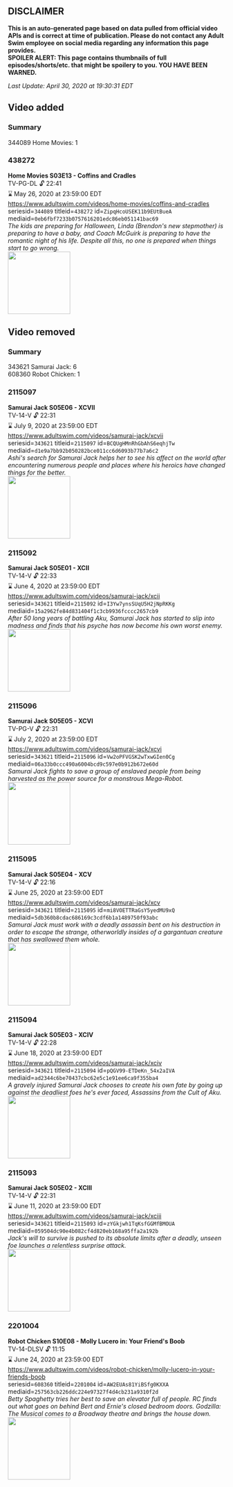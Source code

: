 ## DISCLAIMER
**This is an auto-generated page based on data pulled from official video APIs and is correct at time of publication. Please do not contact any Adult Swim employee on social media regarding any information this page provides.**  
**SPOILER ALERT: This page contains thumbnails of full episodes/shorts/etc. that might be spoilery to you. YOU HAVE BEEN WARNED.**  

_Last Update: April 30, 2020 at 19:30:31 EDT_
## Video added
### Summary
344089 Home Movies: 1  
### 438272
**Home Movies S03E13 - Coffins and Cradles**  
TV-PG-DL 🔓 22:41  
⌛ May 26, 2020 at 23:59:00 EDT  
https://www.adultswim.com/videos/home-movies/coffins-and-cradles  
seriesid=`344089` titleid=`438272` id=`ZipqHcoUSEK11b9EUtBueA` mediaid=`0eb6fbf7233b0757616201edc86eb051141bac69`  
_The kids are preparing for Halloween, Linda (Brendon's new stepmother) is preparing to have a baby, and Coach McGuirk is preparing to have the romantic night of his life. Despite all this, no one is prepared when things start to go wrong._  
<a href="https://media.cdn.adultswim.com/uploads/20200305/thumbnails/2_20351626257-hmovies_039.jpg"><img src="https://media.cdn.adultswim.com/uploads/20200305/thumbnails/2_20351626257-hmovies_039.jpg" height="144px" /></a>
## Video removed
### Summary
343621 Samurai Jack: 6  
608360 Robot Chicken: 1  
### 2115097
**Samurai Jack S05E06 - XCVII**  
TV-14-V 🔓 22:31  
⌛ July 9, 2020 at 23:59:00 EDT  
https://www.adultswim.com/videos/samurai-jack/xcvii  
seriesid=`343621` titleid=`2115097` id=`BCQUgHMnRhGbAhS6eqhjTw` mediaid=`d1e9a7bb92b050282bce011cc6d6093b77b7a6c2`  
_Ashi's search for Samurai Jack helps her to see his affect on the world after encountering numerous people and places where his heroics have changed things for the better._  
<a href="https://media.cdn.adultswim.com/uploads/20200407/thumbnails/2_20471430376-samjack_097_dup-20170411.jpg"><img src="https://media.cdn.adultswim.com/uploads/20200407/thumbnails/2_20471430376-samjack_097_dup-20170411.jpg" height="144px" /></a>
### 2115092
**Samurai Jack S05E01 - XCII**  
TV-14-V 🔓 22:33  
⌛ June 4, 2020 at 23:59:00 EDT  
https://www.adultswim.com/videos/samurai-jack/xcii  
seriesid=`343621` titleid=`2115092` id=`I3Yw7ynsSUqU5H2jNpRKKg` mediaid=`15a2962fe84d831404f1c3cb9936fcccc2657cb9`  
_After 50 long years of battling Aku, Samurai Jack has started to slip into madness and finds that his psyche has now become his own worst enemy._  
<a href="https://media.cdn.adultswim.com/uploads/20200407/thumbnails/2_20471428520-samjack_092_dup-20170123.jpg"><img src="https://media.cdn.adultswim.com/uploads/20200407/thumbnails/2_20471428520-samjack_092_dup-20170123.jpg" height="144px" /></a>
### 2115096
**Samurai Jack S05E05 - XCVI**  
TV-PG-V 🔓 22:31  
⌛ July 2, 2020 at 23:59:00 EDT  
https://www.adultswim.com/videos/samurai-jack/xcvi  
seriesid=`343621` titleid=`2115096` id=`Vw2oPFVGSK2wTxwGIen0Cg` mediaid=`06a33b0ccc490a6004bcd9c597e0b912b672e60d`  
_Samurai Jack fights to save a group of enslaved people from being harvested as the power source for a monstrous Mega-Robot._  
<a href="https://media.cdn.adultswim.com/uploads/20200407/thumbnails/2_20471430196-samjack_096_dup-20170411.jpg"><img src="https://media.cdn.adultswim.com/uploads/20200407/thumbnails/2_20471430196-samjack_096_dup-20170411.jpg" height="144px" /></a>
### 2115095
**Samurai Jack S05E04 - XCV**  
TV-14-V 🔓 22:16  
⌛ June 25, 2020 at 23:59:00 EDT  
https://www.adultswim.com/videos/samurai-jack/xcv  
seriesid=`343621` titleid=`2115095` id=`mi8VOETTRaGsY5yedMU9xQ` mediaid=`5db360b8cdac686169c3cdf6b1a1489750f93abc`  
_Samurai Jack must work with a deadly assassin bent on his destruction in order to escape the strange, otherworldly insides of a gargantuan creature that has swallowed them whole._  
<a href="https://media.cdn.adultswim.com/uploads/20200407/thumbnails/2_20471429582-samjack_095_dup-20170329.jpg"><img src="https://media.cdn.adultswim.com/uploads/20200407/thumbnails/2_20471429582-samjack_095_dup-20170329.jpg" height="144px" /></a>
### 2115094
**Samurai Jack S05E03 - XCIV**  
TV-14-V 🔓 22:28  
⌛ June 18, 2020 at 23:59:00 EDT  
https://www.adultswim.com/videos/samurai-jack/xciv  
seriesid=`343621` titleid=`2115094` id=`pQGV99-ETDeKn_54x2aIVA` mediaid=`ad2344c6be70437cbc62e5c1e91ee6ca9f355ba4`  
_A gravely injured Samurai Jack chooses to create his own fate by going up against the deadliest foes he's ever faced, Assassins from the Cult of Aku._  
<a href="https://media.cdn.adultswim.com/uploads/20200407/thumbnails/2_20471429366-samjack_094_dup-20170322.jpg"><img src="https://media.cdn.adultswim.com/uploads/20200407/thumbnails/2_20471429366-samjack_094_dup-20170322.jpg" height="144px" /></a>
### 2115093
**Samurai Jack S05E02 - XCIII**  
TV-14-V 🔓 22:31  
⌛ June 11, 2020 at 23:59:00 EDT  
https://www.adultswim.com/videos/samurai-jack/xciii  
seriesid=`343621` titleid=`2115093` id=`zYGkjwh1TqKsfGGMfBMOUA` mediaid=`059504dc90e4b082cf4d820eb168a95ffa2a192b`  
_Jack's will to survive is pushed to its absolute limits after a deadly, unseen foe launches a relentless surprise attack._  
<a href="https://media.cdn.adultswim.com/uploads/20200407/thumbnails/2_20471429140-samjack_093_dup-20170125.jpg"><img src="https://media.cdn.adultswim.com/uploads/20200407/thumbnails/2_20471429140-samjack_093_dup-20170125.jpg" height="144px" /></a>
### 2201004
**Robot Chicken S10E08 - Molly Lucero in: Your Friend's Boob**  
TV-14-DLSV 🔓 11:15  
⌛ June 24, 2020 at 23:59:00 EDT  
https://www.adultswim.com/videos/robot-chicken/molly-lucero-in-your-friends-boob  
seriesid=`608360` titleid=`2201004` id=`AW2EUAs81YiBSfg0KXXA` mediaid=`257563cb226ddc224e97327f4d4cb231a9310f2d`  
_Betty Spaghetty tries her best to save an elevator full of people. RC finds out what goes on behind Bert and Ernie's closed bedroom doors. Godzilla: The Musical comes to a Broadway theatre and brings the house down._  
<a href="https://media.cdn.adultswim.com/uploads/20191015/thumbnails/2_1910151124273-robotchicken_1008_dup-20190730.jpg"><img src="https://media.cdn.adultswim.com/uploads/20191015/thumbnails/2_1910151124273-robotchicken_1008_dup-20190730.jpg" height="144px" /></a>
